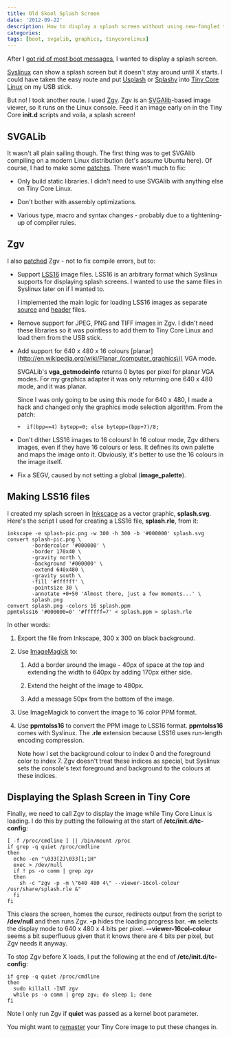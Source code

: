 ```yaml
---
title: Old Skool Splash Screen
date: '2012-09-22'
description: How to display a splash screen without using new-fangled things like Uslash or Splashy
categories:
tags: [boot, svgalib, graphics, tinycorelinux]
---
```


After I [got rid of most boot messages](/quieter-boot), I wanted to display a
splash screen.

[Syslinux](http://www.syslinux.org) can show a splash screen but it doesn't stay around until X starts.
I could have taken the easy route and put [Usplash](https://launchpad.net/usplash)
or [Splashy](http://alioth.debian.org/projects/splashy/) into [Tiny Core Linux](http://distro.ibiblio.org/tinycorelinux/)
on my USB stick.

But no! I took another route. I used
[Zgv](http://www.svgalib.org/rus/zgv/). Zgv is an [SVGAlib](http://www.svgalib.org)-based image viewer,
so it runs on the Linux console. Feed it an image early on in the Tiny
Core __init.d__ scripts and voila, a splash screen!

SVGALib
-------

It wasn't all plain sailing though. The first thing was to get SVGAlib compiling
on a modern Linux distribution (let's assume Ubuntu here). Of course, I had
to make some [patches](https://gist.github.com/3764135#file-svgalib-1-4-3-patch). There wasn't much to
fix:

- Only build static libraries. I didn't need to use SVGAlib with anything else
  on Tiny Core Linux.

- Don't bother with assembly optimizations.

- Various type, macro and syntax changes - probably due to a tightening-up of
  compiler rules.

Zgv
---

I also [patched](https://gist.github.com/3767626#file-zgv-5-9-patch) Zgv - not to fix compile errors, but to:

-   Support [LSS16](http://www.syslinux.org/wiki/index.php/SYSLINUX#Display_graphic_from_filename:)
    image files. LSS16 is an arbitrary format which Syslinux supports for
    displaying splash screens. I wanted to use the same files in Syslinux later
    on if I wanted to.

    I implemented the main logic for loading LSS16
    images as separate [source](https://gist.github.com/3767626#file-readlss16-c)
    and [header](https://gist.github.com/3767626#file-readlss16-h) files.

- Remove support for JPEG, PNG and TIFF images in Zgv. I didn't need these
  libraries so it was pointless to add them to Tiny Core Linux and load them
  from the USB stick.

- Add support for 640 x 480 x 16 colours [planar](http://en.wikipedia.org/wiki/Planar_(computer_graphics\)) VGA mode. 

    SVGALib's __vga_getmodeinfo__ returns 0 bytes per pixel for planar VGA modes.
    For my graphics adapter it was only returning one 640 x 480 mode, and it was
    planar.

    Since I was only going to be using this mode for 640 x 480, I made a hack
    and changed only the graphics mode selection algorithm. From the patch:

    <pre><code>+  if(bpp==4) bytepp=0; else bytepp=(bpp+7)/8;</code></pre>

- Don't dither LSS16 images to 16 colours! In 16 colour mode, Zgv dithers
  images, even if they have 16 colours or less. It defines its own palette
  and maps the image onto it. Obviously, it's better to use the 16 colours in
  the image itself.

- Fix a SEGV, caused by not setting a global (__image_palette__).

Making LSS16 files
------------------
 
I created my splash screen in [Inkscape](http://inkscape.org) as a vector
graphic, __splash.svg__. Here's the script I used for creating a LSS16 file,
__splash.rle__, from it:

    inkscape -e splash-pic.png -w 300 -h 300 -b '#000000' splash.svg
    convert splash-pic.png \
            -bordercolor '#000000' \
            -border 170x40 \
            -gravity north \
            -background '#000000' \
            -extend 640x480 \
            -gravity south \
            -fill '#ffffff' \
            -pointsize 30 \
            -annotate +0+50 'Almost there, just a few moments...' \
            splash.png
    convert splash.png -colors 16 splash.ppm
    ppmtolss16 '#000000=0' '#ffffff=7' < splash.ppm > splash.rle

In other words:

1. Export the file from Inkscape, 300 x 300 on black background.

2. Use [ImageMagick](http://www.imagemagick.org) to:

    1. Add a border around the image - 40px of space at the top and extending
       the width to 640px by adding 170px either side.

    2. Extend the height of the image to 480px.

    3. Add a message 50px from the bottom of the image.

3. Use ImageMagick to convert the image to 16 color PPM format.

4.  Use __ppmtolss16__ to convert the PPM image to LSS16 format. __ppmtolss16__ comes with Syslinux. 
    The __.rle__ extension because LSS16 uses run-length encoding compression.

    Note how I set the background colour to index 0 and the foreground color to
    index 7. Zgv doesn't treat these indices as special, but Syslinux sets the
    console's text foreground and background to the colours at these indices.

Displaying the Splash Screen in Tiny Core
-----------------------------------------

Finally, we need to call Zgv to display the image while Tiny Core Linux is
loading. I do this by putting the following at the start of
__/etc/init.d/tc-config__:

    [ -f /proc/cmdline ] || /bin/mount /proc
    if grep -q quiet /proc/cmdline
    then
      echo -en "\033[2J\033[1;1H"
      exec > /dev/null
      if ! ps -o comm | grep zgv
      then
        sh -c "zgv -p -m \"640 480 4\" --viewer-16col-colour /usr/share/splash.rle &"
      fi
    fi

This clears the screen, homes the cursor, redirects output from the
script to __/dev/null__ and then runs Zgv. __-p__ hides the loading progress
bar. __-m__ selects the display mode to 640 x 480 x 4 bits per pixel.
__--viewer-16col-colour__ seems a bit superfluous given that it knows there
are 4 bits per pixel, but Zgv needs it anyway.

To stop Zgv before X loads, I put the following at the end of
__/etc/init.d/tc-config__:

    if grep -q quiet /proc/cmdline
    then
      sudo killall -INT zgv
      while ps -o comm | grep zgv; do sleep 1; done
    fi

Note I only run Zgv if __quiet__ was passed as a kernel boot parameter.

You might want to [remaster]( http://wiki.tinycorelinux.net/wiki:remastering)
your Tiny Core image to put these changes in.
